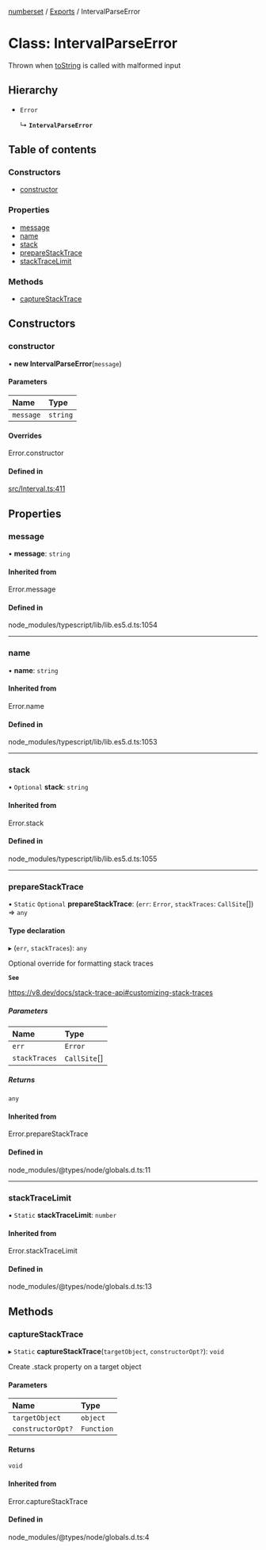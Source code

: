 [numberset](../README.md) / [Exports](../modules.md) / IntervalParseError

# Class: IntervalParseError

Thrown when [toString](Interval.md#tostring) is called with malformed input

## Hierarchy

- `Error`

  ↳ **`IntervalParseError`**

## Table of contents

### Constructors

- [constructor](IntervalParseError.md#constructor)

### Properties

- [message](IntervalParseError.md#message)
- [name](IntervalParseError.md#name)
- [stack](IntervalParseError.md#stack)
- [prepareStackTrace](IntervalParseError.md#preparestacktrace)
- [stackTraceLimit](IntervalParseError.md#stacktracelimit)

### Methods

- [captureStackTrace](IntervalParseError.md#capturestacktrace)

## Constructors

### constructor

• **new IntervalParseError**(`message`)

#### Parameters

| Name | Type |
| :------ | :------ |
| `message` | `string` |

#### Overrides

Error.constructor

#### Defined in

[src/Interval.ts:411](https://github.com/NickGaertner/NumberSet/blob/0d6128c/src/Interval.ts#L411)

## Properties

### message

• **message**: `string`

#### Inherited from

Error.message

#### Defined in

node_modules/typescript/lib/lib.es5.d.ts:1054

___

### name

• **name**: `string`

#### Inherited from

Error.name

#### Defined in

node_modules/typescript/lib/lib.es5.d.ts:1053

___

### stack

• `Optional` **stack**: `string`

#### Inherited from

Error.stack

#### Defined in

node_modules/typescript/lib/lib.es5.d.ts:1055

___

### prepareStackTrace

▪ `Static` `Optional` **prepareStackTrace**: (`err`: `Error`, `stackTraces`: `CallSite`[]) => `any`

#### Type declaration

▸ (`err`, `stackTraces`): `any`

Optional override for formatting stack traces

**`See`**

https://v8.dev/docs/stack-trace-api#customizing-stack-traces

##### Parameters

| Name | Type |
| :------ | :------ |
| `err` | `Error` |
| `stackTraces` | `CallSite`[] |

##### Returns

`any`

#### Inherited from

Error.prepareStackTrace

#### Defined in

node_modules/@types/node/globals.d.ts:11

___

### stackTraceLimit

▪ `Static` **stackTraceLimit**: `number`

#### Inherited from

Error.stackTraceLimit

#### Defined in

node_modules/@types/node/globals.d.ts:13

## Methods

### captureStackTrace

▸ `Static` **captureStackTrace**(`targetObject`, `constructorOpt?`): `void`

Create .stack property on a target object

#### Parameters

| Name | Type |
| :------ | :------ |
| `targetObject` | `object` |
| `constructorOpt?` | `Function` |

#### Returns

`void`

#### Inherited from

Error.captureStackTrace

#### Defined in

node_modules/@types/node/globals.d.ts:4
